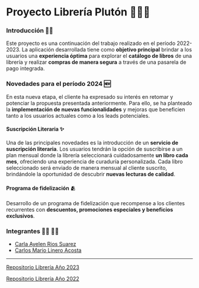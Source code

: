 # Proyecto Librería Plutón 🧑🏻‍🚀

### Introducción ✍🏻
Este proyecto es una continuación del trabajo realizado en el período 2022-2023. La aplicación desarrollada tiene como **objetivo principal** brindar a los usuarios una **experiencia óptima** para explorar el **catálogo de libros** de una librería y realizar **compras de manera segura** a través de una pasarela de pago integrada.

### Novedades para el período 2024 🆕
En esta nueva etapa, el cliente ha expresado su interés en retomar y potenciar la propuesta presentada anteriormente. Para ello, se ha planteado la **implementación de nuevas funcionalidades** y mejoras que beneficien tanto a los usuarios actuales como a los leads potenciales.

#### Suscripción Literaria ✨
Una de las principales novedades es la introducción de un **servicio de suscripción literaria**. Los usuarios tendrán la opción de suscribirse a un plan mensual donde la librería seleccionará cuidadosamente **un libro cada mes**, ofreciendo una experiencia de curaduría personalizada. Cada libro seleccionado será enviado de manera mensual al cliente suscrito, brindándole la oportunidad de descubrir **nuevas lecturas de calidad**.

#### Programa de fidelización 🫂
Desarrollo de un programa de fidelización que recompense a los clientes recurrentes con **descuentos, promociones especiales y beneficios exclusivos**.


### Integrantes 👩🏻 🧑🏻

- [Carla Ayelen Rios Suarez](https://github.com/carlariossuarez)
- [Carlos Mario Linero Acosta](https://github.com/carlos-linero)

***
[Repositorio Librería Año 2023](https://github.com/Proyectos-ISPC/proyecto-app-mobile)
 
[Repositorio Librería Año 2022](https://github.com/proyectos-tsdwad/integrador-modulo-fullstack)
